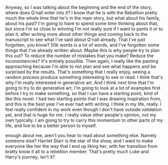 Anyway, so I was talking about the beginning and the end of the story,
 where does Q'nall enter into it? I know that he is with the
Rebellion pretty much the whole time that he's in the main story, but
what about his family, about his past? I'm going to have to spend some
time thinking about that, but since I'm so close to winning I'm not
really sure if I want to pants it or to plan it, after writing more
about other things and coming back to the manuscript to see what I've
said about Q'nall already. That I've just forgotten, you know? 50k words
is a lot of words, and I've forgotten some things that I've already
written about. Maybe this is why people try to plan this out? To reduce
the number of mistakes that you make? Reduce the inconsistencies? It's
entirely possible. Then again, I really like the panting approaching
because I'm able to not plan and see what happens and be surprised by
the results. That's something that I really enjoy, seeing a random
process produce something interesting to see or read. I think that's why
I'm really interested in generative art. And I think next time that I'm
going to try to do generative art, I'm going to look at a lot of
examples first before I try to make something, so that I can have a
starting point, kind of like this novel. I had two starting points that
I was drawing inspiration from, and this is the best year I've ever had
with writing. I think in my life, really. I feel really confident in my
work even though I don't have outside validation yet, and that is huge
for me. I really value other people's opinion, not my own typically. I
am going to try to carry this momentum to other parts of my life, and
live to be a better person to myself.

enough about me, aren't you hear to read about something else.
Namely someone else? Harriet Starr is the star of the show, and I want
to make everyone like her the way that I end up liking her, with her
transition from bratty know it all to a rebellion member. That's pretty
much Luke and Harry's journey, isn't it?

